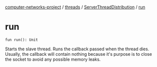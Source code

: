 [computer-networks-project](../../index.md) / [threads](../index.md) / [ServerThreadDistribution](index.md) / [run](./run.md)

# run

`fun run(): Unit`

Starts the slave thread.
Runs the callback passed when the thread dies.
Usually, the callback will contain nothing because it's purpose is to close the
socket to avoid any possible memory leaks.

